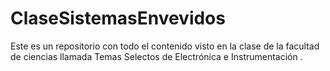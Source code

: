 # ClaseSistemasEnvevidos
Este es un repositorio con todo el contenido visto en la clase de la facultad de ciencias llamada Temas Selectos de Electrónica e Instrumentación .
